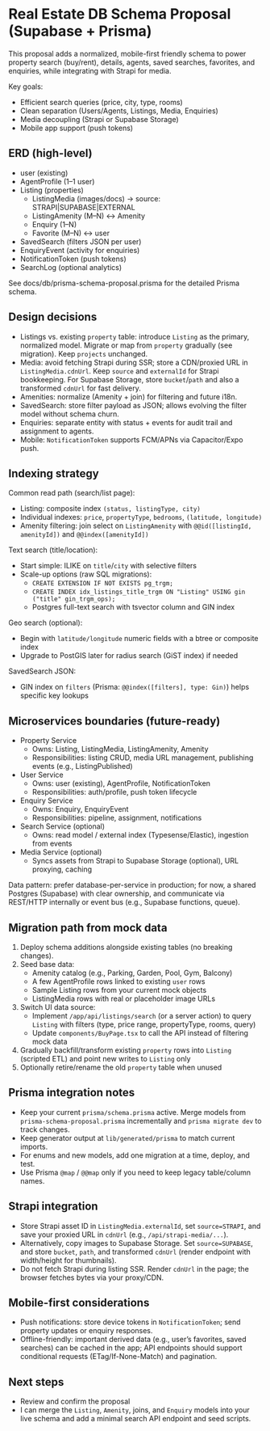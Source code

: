 # Real Estate DB Schema Proposal (Supabase + Prisma)

This proposal adds a normalized, mobile-first friendly schema to power property search (buy/rent), details, agents, saved searches, favorites, and enquiries, while integrating with Strapi for media.

Key goals:
- Efficient search queries (price, city, type, rooms)
- Clean separation (Users/Agents, Listings, Media, Enquiries)
- Media decoupling (Strapi or Supabase Storage)
- Mobile app support (push tokens)

## ERD (high-level)

- user (existing)
- AgentProfile (1–1 user)
- Listing (properties)
  - ListingMedia (images/docs) → source: STRAPI|SUPABASE|EXTERNAL
  - ListingAmenity (M–N) ↔ Amenity
  - Enquiry (1–N)
  - Favorite (M–N) ↔ user
- SavedSearch (filters JSON per user)
- EnquiryEvent (activity for enquiries)
- NotificationToken (push tokens)
- SearchLog (optional analytics)

See docs/db/prisma-schema-proposal.prisma for the detailed Prisma schema.

## Design decisions

- Listings vs. existing `property` table: introduce `Listing` as the primary, normalized model. Migrate or map from `property` gradually (see migration). Keep `projects` unchanged.
- Media: avoid fetching Strapi during SSR; store a CDN/proxied URL in `ListingMedia.cdnUrl`. Keep `source` and `externalId` for Strapi bookkeeping. For Supabase Storage, store `bucket`/`path` and also a transformed `cdnUrl` for fast delivery.
- Amenities: normalize (Amenity + join) for filtering and future i18n.
- SavedSearch: store filter payload as JSON; allows evolving the filter model without schema churn.
- Enquiries: separate entity with status + events for audit trail and assignment to agents.
- Mobile: `NotificationToken` supports FCM/APNs via Capacitor/Expo push.

## Indexing strategy

Common read path (search/list page):
- Listing: composite index `(status, listingType, city)`
- Individual indexes: `price`, `propertyType`, `bedrooms`, `(latitude, longitude)`
- Amenity filtering: join select on `ListingAmenity` with `@@id([listingId, amenityId])` and `@@index([amenityId])`

Text search (title/location):
- Start simple: ILIKE on `title`/`city` with selective filters
- Scale-up options (raw SQL migrations):
  - `CREATE EXTENSION IF NOT EXISTS pg_trgm;`
  - `CREATE INDEX idx_listings_title_trgm ON "Listing" USING gin ("title" gin_trgm_ops);`
  - Postgres full-text search with tsvector column and GIN index

Geo search (optional):
- Begin with `latitude/longitude` numeric fields with a btree or composite index
- Upgrade to PostGIS later for radius search (GiST index) if needed

SavedSearch JSON:
- GIN index on `filters` (Prisma: `@@index([filters], type: Gin)`) helps specific key lookups

## Microservices boundaries (future-ready)

- Property Service
  - Owns: Listing, ListingMedia, ListingAmenity, Amenity
  - Responsibilities: listing CRUD, media URL management, publishing events (e.g., ListingPublished)
- User Service
  - Owns: user (existing), AgentProfile, NotificationToken
  - Responsibilities: auth/profile, push token lifecycle
- Enquiry Service
  - Owns: Enquiry, EnquiryEvent
  - Responsibilities: pipeline, assignment, notifications
- Search Service (optional)
  - Owns: read model / external index (Typesense/Elastic), ingestion from events
- Media Service (optional)
  - Syncs assets from Strapi to Supabase Storage (optional), URL proxying, caching

Data pattern: prefer database-per-service in production; for now, a shared Postgres (Supabase) with clear ownership, and communicate via REST/HTTP internally or event bus (e.g., Supabase functions, queue).

## Migration path from mock data

1) Deploy schema additions alongside existing tables (no breaking changes).
2) Seed base data:
   - Amenity catalog (e.g., Parking, Garden, Pool, Gym, Balcony)
   - A few AgentProfile rows linked to existing `user` rows
   - Sample Listing rows from your current mock objects
   - ListingMedia rows with real or placeholder image URLs
3) Switch UI data source:
   - Implement `/app/api/listings/search` (or a server action) to query `Listing` with filters (type, price range, propertyType, rooms, query)
   - Update `components/BuyPage.tsx` to call the API instead of filtering mock data
4) Gradually backfill/transform existing `property` rows into `Listing` (scripted ETL) and point new writes to `Listing` only
5) Optionally retire/rename the old `property` table when unused

## Prisma integration notes

- Keep your current `prisma/schema.prisma` active. Merge models from `prisma-schema-proposal.prisma` incrementally and `prisma migrate dev` to track changes.
- Keep generator output at `lib/generated/prisma` to match current imports.
- For enums and new models, add one migration at a time, deploy, and test.
- Use Prisma `@map` / `@@map` only if you need to keep legacy table/column names.

## Strapi integration

- Store Strapi asset ID in `ListingMedia.externalId`, set `source=STRAPI`, and save your proxied URL in `cdnUrl` (e.g., `/api/strapi-media/...`).
- Alternatively, copy images to Supabase Storage. Set `source=SUPABASE`, and store `bucket`, `path`, and transformed `cdnUrl` (render endpoint with width/height for thumbnails).
- Do not fetch Strapi during listing SSR. Render `cdnUrl` in the page; the browser fetches bytes via your proxy/CDN.

## Mobile-first considerations

- Push notifications: store device tokens in `NotificationToken`; send property updates or enquiry responses.
- Offline-friendly: important derived data (e.g., user’s favorites, saved searches) can be cached in the app; API endpoints should support conditional requests (ETag/If-None-Match) and pagination.

## Next steps

- Review and confirm the proposal
- I can merge the `Listing`, `Amenity`, joins, and `Enquiry` models into your live schema and add a minimal search API endpoint and seed scripts.

